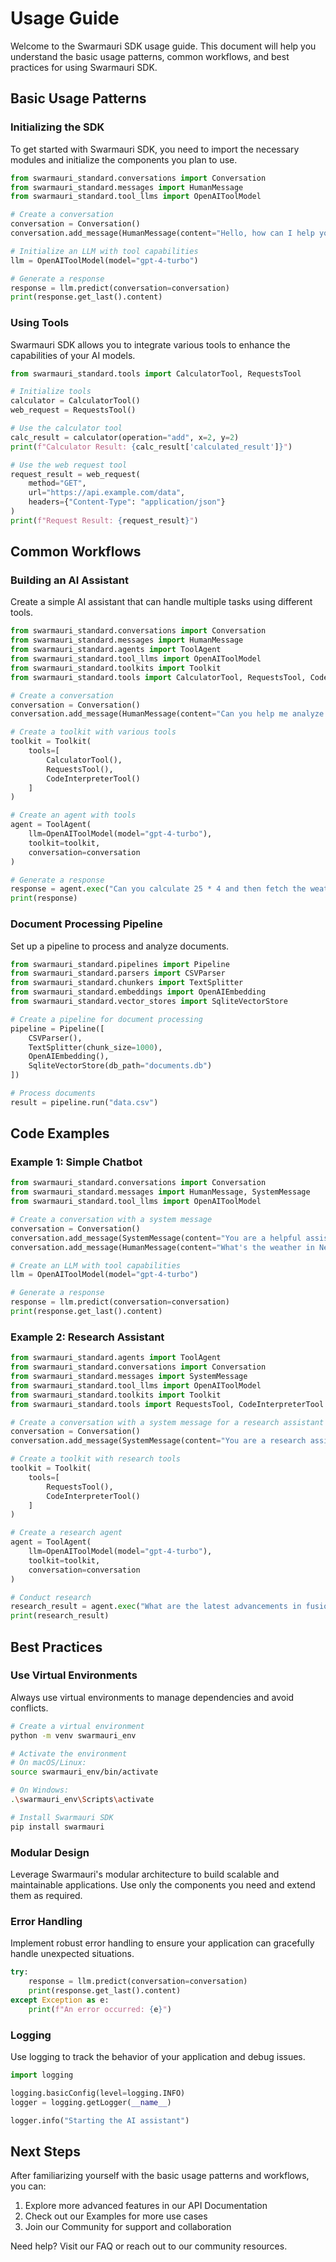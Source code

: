 # Usage Guide

Welcome to the Swarmauri SDK usage guide. This document will help you understand the basic usage patterns, common workflows, and best practices for using Swarmauri SDK.

## Basic Usage Patterns

### Initializing the SDK

To get started with Swarmauri SDK, you need to import the necessary modules and initialize the components you plan to use.

```python
from swarmauri_standard.conversations import Conversation
from swarmauri_standard.messages import HumanMessage
from swarmauri_standard.tool_llms import OpenAIToolModel

# Create a conversation
conversation = Conversation()
conversation.add_message(HumanMessage(content="Hello, how can I help you today?"))

# Initialize an LLM with tool capabilities
llm = OpenAIToolModel(model="gpt-4-turbo")

# Generate a response
response = llm.predict(conversation=conversation)
print(response.get_last().content)
```

### Using Tools

Swarmauri SDK allows you to integrate various tools to enhance the capabilities of your AI models.

```python
from swarmauri_standard.tools import CalculatorTool, RequestsTool

# Initialize tools
calculator = CalculatorTool()
web_request = RequestsTool()

# Use the calculator tool
calc_result = calculator(operation="add", x=2, y=2)
print(f"Calculator Result: {calc_result['calculated_result']}")

# Use the web request tool
request_result = web_request(
    method="GET",
    url="https://api.example.com/data",
    headers={"Content-Type": "application/json"}
)
print(f"Request Result: {request_result}")
```

## Common Workflows

### Building an AI Assistant

Create a simple AI assistant that can handle multiple tasks using different tools.

```python
from swarmauri_standard.conversations import Conversation
from swarmauri_standard.messages import HumanMessage
from swarmauri_standard.agents import ToolAgent
from swarmauri_standard.tool_llms import OpenAIToolModel
from swarmauri_standard.toolkits import Toolkit
from swarmauri_standard.tools import CalculatorTool, RequestsTool, CodeInterpreterTool

# Create a conversation
conversation = Conversation()
conversation.add_message(HumanMessage(content="Can you help me analyze this dataset?"))

# Create a toolkit with various tools
toolkit = Toolkit(
    tools=[
        CalculatorTool(),
        RequestsTool(),
        CodeInterpreterTool()
    ]
)

# Create an agent with tools
agent = ToolAgent(
    llm=OpenAIToolModel(model="gpt-4-turbo"),
    toolkit=toolkit,
    conversation=conversation
)

# Generate a response
response = agent.exec("Can you calculate 25 * 4 and then fetch the weather for New York?")
print(response)
```

### Document Processing Pipeline

Set up a pipeline to process and analyze documents.

```python
from swarmauri_standard.pipelines import Pipeline
from swarmauri_standard.parsers import CSVParser
from swarmauri_standard.chunkers import TextSplitter
from swarmauri_standard.embeddings import OpenAIEmbedding
from swarmauri_standard.vector_stores import SqliteVectorStore

# Create a pipeline for document processing
pipeline = Pipeline([
    CSVParser(),
    TextSplitter(chunk_size=1000),
    OpenAIEmbedding(),
    SqliteVectorStore(db_path="documents.db")
])

# Process documents
result = pipeline.run("data.csv")
```

## Code Examples

### Example 1: Simple Chatbot

```python
from swarmauri_standard.conversations import Conversation
from swarmauri_standard.messages import HumanMessage, SystemMessage
from swarmauri_standard.tool_llms import OpenAIToolModel

# Create a conversation with a system message
conversation = Conversation()
conversation.add_message(SystemMessage(content="You are a helpful assistant."))
conversation.add_message(HumanMessage(content="What's the weather in New York?"))

# Create an LLM with tool capabilities
llm = OpenAIToolModel(model="gpt-4-turbo")

# Generate a response
response = llm.predict(conversation=conversation)
print(response.get_last().content)
```

### Example 2: Research Assistant

```python
from swarmauri_standard.agents import ToolAgent
from swarmauri_standard.conversations import Conversation
from swarmauri_standard.messages import SystemMessage
from swarmauri_standard.tool_llms import OpenAIToolModel
from swarmauri_standard.toolkits import Toolkit
from swarmauri_standard.tools import RequestsTool, CodeInterpreterTool

# Create a conversation with a system message for a research assistant
conversation = Conversation()
conversation.add_message(SystemMessage(content="You are a research assistant specialized in gathering and analyzing information."))

# Create a toolkit with research tools
toolkit = Toolkit(
    tools=[
        RequestsTool(),
        CodeInterpreterTool()
    ]
)

# Create a research agent
agent = ToolAgent(
    llm=OpenAIToolModel(model="gpt-4-turbo"),
    toolkit=toolkit,
    conversation=conversation
)

# Conduct research
research_result = agent.exec("What are the latest advancements in fusion energy?")
print(research_result)
```

## Best Practices

### Use Virtual Environments

Always use virtual environments to manage dependencies and avoid conflicts.

```bash
# Create a virtual environment
python -m venv swarmauri_env

# Activate the environment
# On macOS/Linux:
source swarmauri_env/bin/activate

# On Windows:
.\swarmauri_env\Scripts\activate

# Install Swarmauri SDK
pip install swarmauri
```

### Modular Design

Leverage Swarmauri's modular architecture to build scalable and maintainable applications. Use only the components you need and extend them as required.

### Error Handling

Implement robust error handling to ensure your application can gracefully handle unexpected situations.

```python
try:
    response = llm.predict(conversation=conversation)
    print(response.get_last().content)
except Exception as e:
    print(f"An error occurred: {e}")
```

### Logging

Use logging to track the behavior of your application and debug issues.

```python
import logging

logging.basicConfig(level=logging.INFO)
logger = logging.getLogger(__name__)

logger.info("Starting the AI assistant")
```

## Next Steps

After familiarizing yourself with the basic usage patterns and workflows, you can:

1. Explore more advanced features in our API Documentation
2. Check out our Examples for more use cases
3. Join our Community for support and collaboration

Need help? Visit our FAQ or reach out to our community resources.
